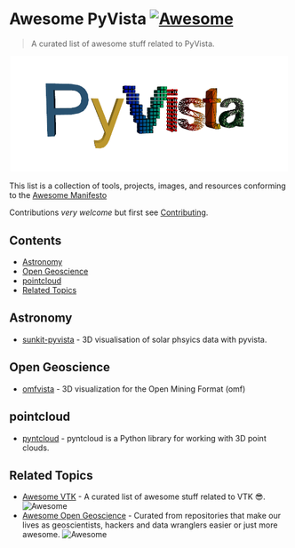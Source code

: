 # Awesome PyVista [![Awesome](https://cdn.rawgit.com/sindresorhus/awesome/d7305f38d29fed78fa85652e3a63e154dd8e8829/media/badge.svg)](https://github.com/sindresorhus/awesome)

> A curated list of awesome stuff related to PyVista.

<p align="center">
    <img src="https://github.com/pyvista/pyvista/blob/main/doc/source/_static/pyvista_logo_sm.png" alt="pyvista_logo_sm" width="500"/>
</p>

This list is a collection of tools, projects, images, and resources conforming to the [Awesome Manifesto](https://github.com/sindresorhus/awesome/blob/main/awesome.md)

Contributions _very welcome_ but first see [Contributing](CONTRIBUTING.md).

## Contents

<!-- START doctoc generated TOC please keep comment here to allow auto update -->
<!-- DON'T EDIT THIS SECTION, INSTEAD RE-RUN doctoc TO UPDATE -->

- [Astronomy](#astronomy)
- [Open Geoscience](#open-geoscience)
- [pointcloud](#pointcloud)
- [Related Topics](#related-topics)

<!-- END doctoc generated TOC please keep comment here to allow auto update -->

## Astronomy

- [sunkit-pyvista](https://github.com/sunpy/sunkit-pyvista) - 3D visualisation of solar phsyics data with pyvista.

## Open Geoscience

- [omfvista](https://github.com/OpenGeoVis/omfvista) - 3D visualization for the Open Mining Format (omf)

## pointcloud

- [pyntcloud](https://github.com/daavoo/pyntcloud) - pyntcloud is a Python library for working with 3D point clouds.

## Related Topics

- [Awesome VTK](https://github.com/tkoyama010/awesome-vtk) - A curated list of awesome stuff related to VTK 😎. ![Awesome](https://cdn.rawgit.com/sindresorhus/awesome/d7305f38d29fed78fa85652e3a63e154dd8e8829/media/badge.svg)
- [Awesome Open Geoscience](https://github.com/softwareunderground/awesome-open-geoscience) - Curated from repositories that make our lives as geoscientists, hackers and data wranglers easier or just more awesome. ![Awesome](https://cdn.rawgit.com/sindresorhus/awesome/d7305f38d29fed78fa85652e3a63e154dd8e8829/media/badge.svg)
